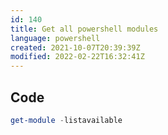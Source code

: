 ```yaml
---
id: 140
title: Get all powershell modules
language: powershell
created: 2021-10-07T20:39:39Z
modified: 2022-02-22T16:32:41Z
---
```


## Code

```powershell
get-module -listavailable
```

<!-- end -->

